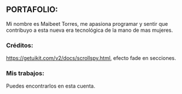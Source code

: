 ## PORTAFOLIO: 

Mi nombre es Maibeet Torres, me apasiona programar y sentir que contribuyo a esta nueva era tecnológica de la mano de mas mujeres.

### Créditos:
https://getuikit.com/v2/docs/scrollspy.html, efecto fade en secciones.

### Mis trabajos:
Puedes encontrarlos en esta cuenta.